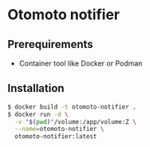 # Otomoto notifier

## Prerequirements
* Container tool like Docker or Podman

## Installation
```sh
$ docker build -t otomoto-notifier .
$ docker run -d \
  -v "$(pwd)"/volume:/app/volume:Z \
  --name=otomoto-notifier \
  otomoto-notifier:latest
```